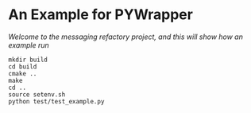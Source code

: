 # An Example for PYWrapper

*Welcome to the messaging refactory project, and this will show how an example run*

```
mkdir build
cd build
cmake ..
make
cd ..
source setenv.sh
python test/test_example.py
```
